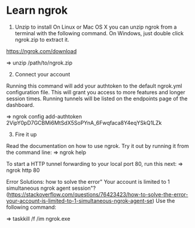 # Learn ngrok

1. Unzip to install
On Linux or Mac OS X you can unzip ngrok from a terminal with the following command. On Windows, just double click ngrok.zip to extract it.

https://ngrok.com/download

=> unzip /path/to/ngrok.zip


2. Connect your account

Running this command will add your authtoken to the default ngrok.yml configuration file. This will grant you access to more features and longer session times. Running tunnels will be listed on the endpoints page of the dashboard.

=> ngrok config add-authtoken 2VipY0pD7GCBMi6MtSdX5SoPYnA_6Fwqfaca8Y4eqYSkQ1LZk


3. Fire it up

Read the documentation on how to use ngrok. Try it out by running it from the command line:
=> ngrok help

To start a HTTP tunnel forwarding to your local port 80, run this next:
=> ngrok http 80



Error Solutions:
how to solve the error" Your account is limited to 1 simultaneous ngrok agent session"? (https://stackoverflow.com/questions/76423423/how-to-solve-the-error-your-account-is-limited-to-1-simultaneous-ngrok-agent-se)
Use the following command:

=> taskkill /f /im ngrok.exe
